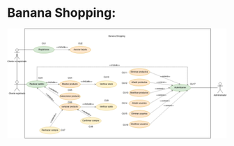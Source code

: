 <div align="justify">

# Banana Shopping:

<div align="center">
  <img src="../img/diagrama.png"/>
</div>